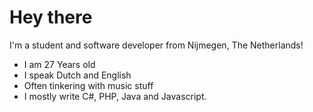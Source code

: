 # Hey there
I'm a student and software developer from Nijmegen, The Netherlands!
 - I am 27 Years old
 - I speak Dutch and English
 - Often tinkering with music stuff
 - I mostly write C#, PHP, Java and Javascript.
